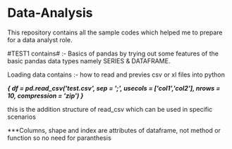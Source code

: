 # Data-Analysis
This repository contains all the sample codes which helped me to prepare for a data analyst role.

#TEST1 contains# :- Basics of pandas by trying out some features of the basic pandas data types namely SERIES & DATAFRAME.

Loading data contains :- how to read and previes csv or xl files into python 

***{
  df = pd.read_csv('test.csv', sep = ';', usecols = ['col1','col2'], nrows = 10, compression = 'zip')
}***

this is the addition structure of read_csv which can be used in specific scenarios

***Columns, shape and index are attributes of dataframe, not method or function so no need for paranthesis 






